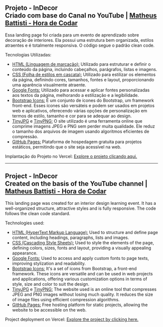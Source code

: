 ## Projeto - InDecor <br> Criado com base do Canal no YouTube | [Matheus Battisti - Hora de Codar](https://www.youtube.com/watch?v=6wd7PK3G7Zo&t=153s&ab_channel=MatheusBattisti-HoradeCodar)

Essa landing page foi criada para um evento de aprendizado sobre decoração de interiores. Ela possui uma estrutura bem organizada, estilos atraentes e é totalmente responsiva. O código segue o padrão clean code.

Tecnologias Utilizadas:
* [HTML (Linguagem de marcação):](https://www.w3schools.com/html/html_intro.asp) Utilizado para estruturar e definir o conteúdo da página, incluindo cabeçalhos, parágrafos, listas e imagens.
* [CSS (Folha de estilos em cascata):](https://www.w3schools.com/css/css_intro.asp) Utilizado para estilizar os elementos da página, definindo cores, tamanhos, fontes e layout, proporcionando uma aparência visualmente atraente.
* [Google Fonts:](https://fonts.google.com/specimen/Montserrat?query=montserrat) Utilizado para acessar e aplicar fontes personalizadas aos textos da página, melhorando a estilização e a legibilidade.
* [Bootstrap Icons:](https://icons.getbootstrap.com/) É um conjunto de ícones do Bootstrap, um framework front-end. Esses ícones são versáteis e podem ser usados em projetos web e aplicativos, oferecendo várias opções de personalização em termos de estilo, tamanho e cor para se adequar ao design.
* [TinyJPG](https://tinyjpg.com/) e [TinyPNG:](https://tinypng.com/) O site utilizado é uma ferramenta online que comprime imagens JPEG e PNG sem perder muita qualidade. Ele reduz o tamanho dos arquivos de imagem usando algoritmos eficientes de compressão.
* [GitHub Pages:](https://pages.github.com/) Plataforma de hospedagem gratuita para projetos estáticos, permitindo que o site seja acessível na web.

Implantação do Projeto no Vercel: [Explore o projeto clicando aqui.](https://jcddsj01.github.io/landing-page-indecor/)

---

## Project - InDecor <br> Created on the basis of the YouTube channel  | [Matheus Battisti - Hora de Codar](https://www.youtube.com/watch?v=6wd7PK3G7Zo&t=153s&ab_channel=MatheusBattisti-HoradeCodar)

This landing page was created for an interior design learning event. It has a well-organized structure, attractive styles and is fully responsive. The code follows the clean code standard.

Technologies used:
* [HTML (HyperText Markup Language):](https://www.w3schools.com/html/html_intro.asp) Used to structure and define page content, including headings, paragraphs, lists and images.
* [CSS (Cascading Style Sheets):](https://www.w3schools.com/css/css_intro.asp) Used to style the elements of the page, defining colors, sizes, fonts and layout, providing a visually appealing appearance.
* [Google Fonts:](https://fonts.google.com/) Used to access and apply custom fonts to page texts, improving stylization and readability.
* [Bootstrap Icons:](https://icons.getbootstrap.com/) It's a set of icons from Bootstrap, a front-end framework. These icons are versatile and can be used in web projects and applications, offering various customization options in terms of style, size and color to suit the design.
* [TinyJPG](https://tinyjpg.com/) e [TinyPNG:](https://tinypng.com/) The website used is an online tool that compresses JPEG and PNG images without losing much quality. It reduces the size of image files using efficient compression algorithms.
* [GitHub Pages:](https://pages.github.com/) Free hosting platform for static projects, allowing the website to be accessible on the web.

Project deployment on Vercel: [Explore the project by clicking here.](https://jcddsj01.github.io/landing-page-indecor/)
